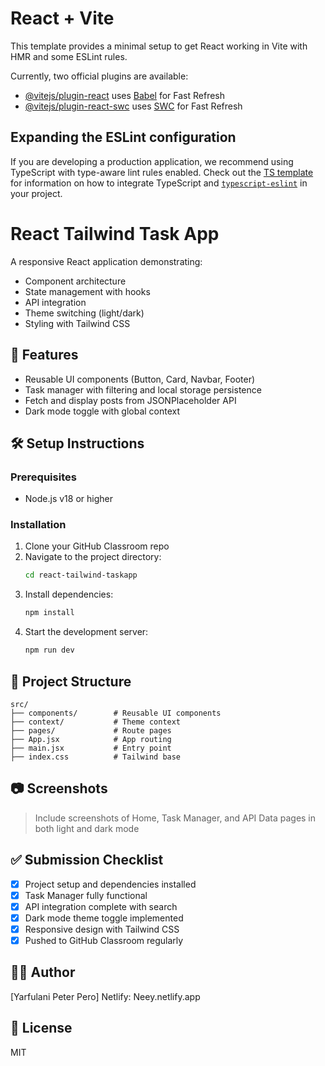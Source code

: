 # React + Vite

This template provides a minimal setup to get React working in Vite with HMR and some ESLint rules.

Currently, two official plugins are available:

- [@vitejs/plugin-react](https://github.com/vitejs/vite-plugin-react/blob/main/packages/plugin-react) uses [Babel](https://babeljs.io/) for Fast Refresh
- [@vitejs/plugin-react-swc](https://github.com/vitejs/vite-plugin-react/blob/main/packages/plugin-react-swc) uses [SWC](https://swc.rs/) for Fast Refresh

## Expanding the ESLint configuration

If you are developing a production application, we recommend using TypeScript with type-aware lint rules enabled. Check out the [TS template](https://github.com/vitejs/vite/tree/main/packages/create-vite/template-react-ts) for information on how to integrate TypeScript and [`typescript-eslint`](https://typescript-eslint.io) in your project.





# React Tailwind Task App

A responsive React application demonstrating:
- Component architecture
- State management with hooks
- API integration
- Theme switching (light/dark)
- Styling with Tailwind CSS

## 🚀 Features
- Reusable UI components (Button, Card, Navbar, Footer)
- Task manager with filtering and local storage persistence
- Fetch and display posts from JSONPlaceholder API
- Dark mode toggle with global context

## 🛠️ Setup Instructions

### Prerequisites
- Node.js v18 or higher

### Installation
1. Clone your GitHub Classroom repo
2. Navigate to the project directory:
   ```bash
   cd react-tailwind-taskapp
   ```
3. Install dependencies:
   ```bash
   npm install
   ```
4. Start the development server:
   ```bash
   npm run dev
   ```

## 📁 Project Structure
```
src/
├── components/        # Reusable UI components
├── context/           # Theme context
├── pages/             # Route pages
├── App.jsx            # App routing
├── main.jsx           # Entry point
├── index.css          # Tailwind base
```

## 📷 Screenshots
> Include screenshots of Home, Task Manager, and API Data pages in both light and dark mode

## ✅ Submission Checklist
- [x] Project setup and dependencies installed
- [x] Task Manager fully functional
- [x] API integration complete with search
- [x] Dark mode theme toggle implemented
- [x] Responsive design with Tailwind CSS
- [x] Pushed to GitHub Classroom regularly

## 👨‍💻 Author
[Yarfulani Peter Pero]
Netlify: Neey.netlify.app

## 📄 License
MIT